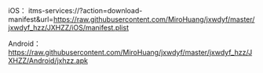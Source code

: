 
iOS：
    itms-services://?action=download-manifest&url=https://raw.githubusercontent.com/MiroHuang/jxwdyf/master/jxwdyf_hzz/JXHZZ/iOS/manifest.plist

Android：
    https://raw.githubusercontent.com/MiroHuang/jxwdyf/master/jxwdyf_hzz/JXHZZ/Android/jxhzz.apk
